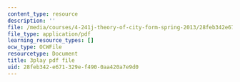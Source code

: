 ```yaml
---
content_type: resource
description: ''
file: /media/courses/4-241j-theory-of-city-form-spring-2013/28feb342e671329ef4900aa420a7e9d0_qBrYZb6tdo4.pdf
file_type: application/pdf
learning_resource_types: []
ocw_type: OCWFile
resourcetype: Document
title: 3play pdf file
uid: 28feb342-e671-329e-f490-0aa420a7e9d0
---
```

